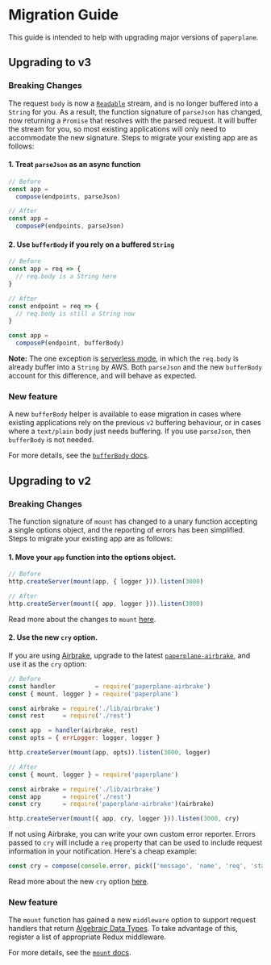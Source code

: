 # Migration Guide

This guide is intended to help with upgrading major versions of `paperplane`.

## Upgrading to v3

### Breaking Changes

The request `body` is now a [`Readable`](https://devdocs.io/node/stream#stream_class_stream_readable) stream, and is no longer buffered into a `String` for you.  As a result, the function signature of `parseJson` has changed, now returning a `Promise` that resolves with the parsed request.  It will buffer the stream for you, so most existing applications will only need to accommodate the new signature.  Steps to migrate your existing app are as follows:

#### 1. Treat `parseJson` as an async function

```js
// Before
const app =
  compose(endpoints, parseJson)

// After
const app =
  composeP(endpoints, parseJson)
```

#### 2. Use `bufferBody` if you rely on a buffered `String`

```js
// Before
const app = req => {
  // req.body is a String here
}

// After
const endpoint = req => {
  // req.body is still a String now
}

const app =
  composeP(endpoint, bufferBody)
```

**Note:**  The one exception is [serverless mode](https://github.com/articulate/paperplane/blob/master/docs/API.md#serverless-deployment), in which the `req.body` is already buffer into a `String` by AWS.  Both `parseJson` and the new `bufferBody` account for this difference, and will behave as expected.

### New feature

A new `bufferBody` helper is available to ease migration in cases where existing applications rely on the previous `v2` buffering behaviour, or in cases where a `text/plain` body just needs buffering.  If you use `parseJson`, then `bufferBody` is not needed.

For more details, see the [`bufferBody` docs](./API.md#bufferbody).

## Upgrading to v2

### Breaking Changes

The function signature of `mount` has changed to a unary function accepting a single options object, and the reporting of errors has been simplified.  Steps to migrate your existing app are as follows:

#### 1. Move your `app` function into the options object.

```js
// Before
http.createServer(mount(app, { logger })).listen(3000)

// After
http.createServer(mount({ app, logger })).listen(3000)
```

Read more about the changes to `mount` [here](./API.md#mount).

#### 2. Use the new `cry` option.

If you are using [Airbrake](https://airbrake.io/), upgrade to the latest [`paperplane-airbrake`](https://github.com/articulate/paperplane-airbrake), and use it as the `cry` option:

```js
// Before
const handler           = require('paperplane-airbrake')
const { mount, logger } = require('paperplane')

const airbrake = require('./lib/airbrake')
const rest     = require('./rest')

const app  = handler(airbrake, rest)
const opts = { errLogger: logger, logger }

http.createServer(mount(app, opts)).listen(3000, logger)

// After
const { mount, logger } = require('paperplane')

const airbrake = require('./lib/airbrake')
const app      = require('./rest')
const cry      = require('paperplane-airbrake')(airbrake)

http.createServer(mount({ app, cry, logger })).listen(3000, cry)
```

If not using Airbrake, you can write your own custom error reporter.  Errors passed to `cry` will include a `req` property that can be used to include request information in your notification.  Here's a cheap example:

```js
const cry = compose(console.error, pick(['message', 'name', 'req', 'stack']))
```

Read more about the new `cry` option [here](./API.md#mount).

### New feature

The `mount` function has gained a new `middleware` option to support request handlers that return [Algebraic Data Types](https://github.com/articulate/paperplane/blob/master/docs/getting-started.md#what-are-algebraic-data-types).  To take advantage of this, register a list of appropriate Redux middleware.

For more details, see the [`mount` docs](./API.md#mount).
